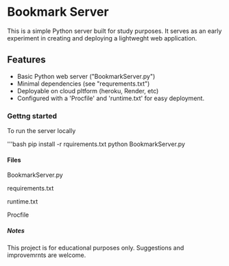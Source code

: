 # Bookmark Server

This is a simple Python server built for study purposes.  It serves as an early experiment
in creating and deploying a lightweght web application.

## Features

- Basic Python web server ("BookmarkServer.py")
- Minimal dependencies (see "requrements.txt")
- Deployable on cloud pltform (heroku, Render, etc)
- Configured with a 'Procfile' and 'runtime.txt' for easy deployment.

### Gettng started

To run the server locally
 
'''bash
pip install -r rquirements.txt
python BookmarkServer.py

#### Files

BookmarkServer.py

requirements.txt

runtime.txt

Procfile

##### Notes

This project is for educational purposes only. Suggestions and improvemrnts are welcome.